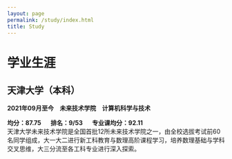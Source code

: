 ```yaml
---
layout: page
permalink: /study/index.html
title: Study
---
```


# 学业生涯

## 天津大学（本科）

**2021年09月至今**&emsp;**未来技术学院**&emsp;**计算机科学与技术**

**均分：87.75** &emsp; **排名：9/53** &emsp; **专业课均分：92.11**
<br>天津大学未来技术学院是全国首批12所未来技术学院之一，由全校选拔考试前60名同学组成，大一大二进行新工科教育与数理高阶课程学习，培养数理基础与学科交叉思维，大三分流至各工科专业进行深入探索。